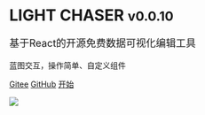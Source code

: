 # LIGHT CHASER <small>v0.0.10</small>

<p style="font-size: 18px">基于React的开源免费数据可视化编辑工具</p>
<p>蓝图交互，操作简单、自定义组件</p>

[Gitee](https://gitee.com/xiaopujun/light-chaser)
[GitHub](https://github.com/xiaopujun/light-chaser)
[开始](/introduce)

![](https://picss.sunbangyan.cn/2023/11/05/0f9a8afd3390487e091ce569dd3d6e90.jpg)


